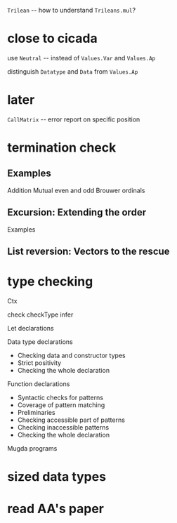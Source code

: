 `Trilean` -- how to understand `Trileans.mul`?

# close to cicada

use `Neutral` -- instead of `Values.Var` and `Values.Ap`

distinguish `Datatype` and `Data` from `Values.Ap`

# later

`CallMatrix` -- error report on specific position

# termination check

## Examples

Addition
Mutual even and odd
Brouwer ordinals

## Excursion: Extending the order

Examples

## List reversion: Vectors to the rescue

# type checking

Ctx

check
checkType
infer

Let declarations

Data type declarations

- Checking data and constructor types
- Strict positivity
- Checking the whole declaration

Function declarations

- Syntactic checks for patterns
- Coverage of pattern matching
- Preliminaries
- Checking accessible part of patterns
- Checking inaccessible patterns
- Checking the whole declaration

Mugda programs

# sized data types

# read AA's paper
